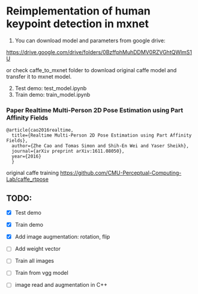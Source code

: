 # Reimplementation of human keypoint detection in mxnet

1. You can download model and parameters from google drive:

https://drive.google.com/drive/folders/0BzffphMuhDDMV0RZVGhtQWlmS1U

or check caffe_to_mxnet folder to download original caffe model and transfer it to mxnet model.

2. Test demo: test_model.ipynb
3. Train demo: train_model.ipynb


### Paper Realtime Multi-Person 2D Pose Estimation using Part Affinity Fields

```
@article{cao2016realtime,
  title={Realtime Multi-Person 2D Pose Estimation using Part Affinity Fields},
  author={Zhe Cao and Tomas Simon and Shih-En Wei and Yaser Sheikh},
  journal={arXiv preprint arXiv:1611.08050},
  year={2016}
  }
```

original caffe training https://github.com/CMU-Perceptual-Computing-Lab/caffe_rtpose



## TODO:
- [x] Test demo
- [x] Train demo
- [x] Add image augmentation: rotation, flip
- [ ] Add weight vector
- [ ] Train all images
- [ ] Train from vgg model
- [ ] image read and augmentation in C++

